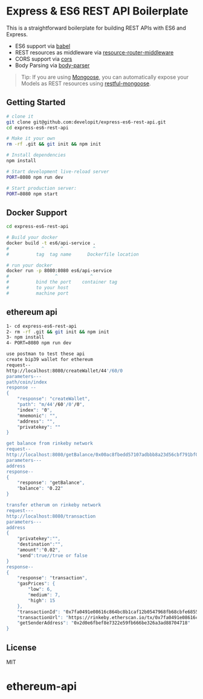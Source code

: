 Express & ES6 REST API Boilerplate
==================================

This is a straightforward boilerplate for building REST APIs with ES6 and Express.

- ES6 support via [babel](https://babeljs.io)
- REST resources as middleware via [resource-router-middleware](https://github.com/developit/resource-router-middleware)
- CORS support via [cors](https://github.com/troygoode/node-cors)
- Body Parsing via [body-parser](https://github.com/expressjs/body-parser)

> Tip: If you are using [Mongoose](https://github.com/Automattic/mongoose), you can automatically expose your Models as REST resources using [restful-mongoose](https://git.io/restful-mongoose).



Getting Started
---------------

```sh
# clone it
git clone git@github.com:developit/express-es6-rest-api.git
cd express-es6-rest-api

# Make it your own
rm -rf .git && git init && npm init

# Install dependencies
npm install

# Start development live-reload server
PORT=8080 npm run dev

# Start production server:
PORT=8080 npm start
```
Docker Support
------
```sh
cd express-es6-rest-api

# Build your docker
docker build -t es6/api-service .
#            ^      ^           ^
#          tag  tag name      Dockerfile location

# run your docker
docker run -p 8080:8080 es6/api-service
#                 ^            ^
#          bind the port    container tag
#          to your host
#          machine port   

```
ethereum api
------
```sh
1- cd express-es6-rest-api
2- rm -rf .git && git init && npm init
3- npm install
4- PORT=8080 npm run dev

use postman to test these api
create bip39 wallet for ethereum 
request--
http://localhost:8080/createWallet/44'/60/0
parameters---
path/coin/index
response --
{
    "response": "createWallet",
    "path": "m/44'/60'/0'/0",
    "index": "0",
    "mnemonic": "",
    "address": "",
    "privatekey": ""
}

get balance from rinkeby network
request--
http://localhost:8080/getBalance/0x00ac8fbedd57107adbbb8a23d56cbf791bf0093e
parameters---
address
response--
{
    "response": "getBalance",
    "balance": "0.22"
}

transfer etherum on rinkeby network
request---
http://localhost:8080/transaction
parameters---
address
{
	"privatekey":"", 
	"destination":"", 
	"amount":"0.02",
	"send":true//true or false
}
response--
{
    "response": "transaction",
    "gasPrices": {
        "low": 6,
        "medium": 7,
        "high": 15
    },
    "transactionId": "0x7fa0491e08616c864bc8b1caf12b0547968fb68cbfe6855f4375e6c8bff310c0",
    "transactionUrl": "https://rinkeby.etherscan.io/tx/0x7fa0491e08616c864bc8b1caf12b0547968fb68cbfe6855f4375e6c8bff310c0",
    "getSenderAddress": "0x2d0e6fbef8e7322e59fb666be326a3ad88704718"
}
```
License
-------

MIT
# ethereum-api
